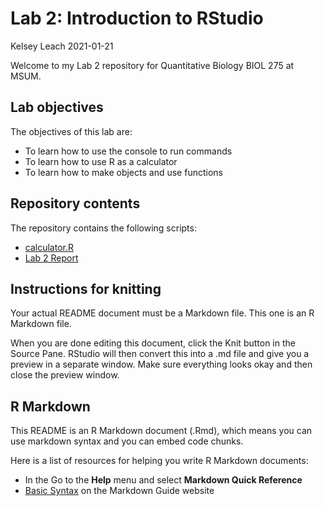 Lab 2: Introduction to RStudio
================
Kelsey Leach
2021-01-21

Welcome to my Lab 2 repository for Quantitative Biology BIOL 275 at
MSUM.

## Lab objectives

The objectives of this lab are:

  - To learn how to use the console to run commands
  - To learn how to use R as a calculator
  - To learn how to make objects and use functions

## Repository contents

The repository contains the following scripts:

  - [calculator.R](calculator.R)
  - [Lab 2 Report](assignment.md)

## Instructions for knitting

Your actual README document must be a Markdown file. This one is an R
Markdown file.

When you are done editing this document, click the Knit button in the
Source Pane. RStudio will then convert this into a .md file and give you
a preview in a separate window. Make sure everything looks okay and then
close the preview window.

## R Markdown

This README is an R Markdown document (.Rmd), which means you can use
markdown syntax and you can embed code chunks.

Here is a list of resources for helping you write R Markdown documents:

  - In the Go to the **Help** menu and select **Markdown Quick
    Reference**
  - [Basic Syntax](https://www.markdownguide.org/basic-syntax/) on the
    Markdown Guide website

